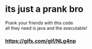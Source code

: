 # its just a prank bro

Prank your friends with this code<br />
all they need is java and the executable! <br/>

### **https://gifs.com/gif/NLg4np**